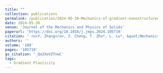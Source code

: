 ```yaml
---
title: ""
collection: publications
permalink: /publication/2024-05-30-Mechanics-of-gradient-nanostructured-metals
date: 2024-05-30
venue: 'Journal of the Mechanics and Physics of Solids'
paperurl: 'https://doi.org/10.1016/j.jmps.2024.105719'
citation: ' <u>Y. Zhang</u>, Z. Cheng, T. Zhu*, L. Lu*, &quot;Mechanics of gradient nanostructured metals.&quot; <b>Journal of the Mechanics and Physics of Solids</b>, 189, 105719 (2024).'
authors: ''
volume: '189'
pages: '105719'
gs_citation: '_Qo2XoVZTnwC'
tags:
  - Gradient Plasticity
---
```


